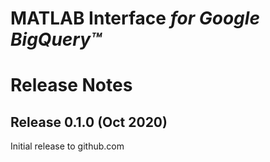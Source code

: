 # MATLAB Interface *for Google BigQuery™*
# Release Notes

## Release 0.1.0 (Oct 2020)
Initial release to github.com

[//]: #  (Copyright 2020 The MathWorks, Inc.)
